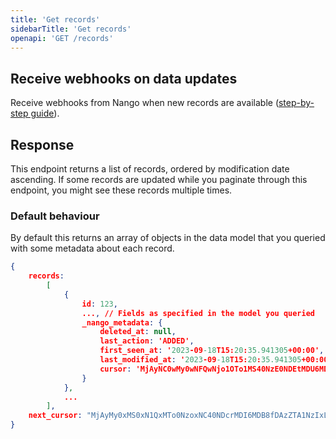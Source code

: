 ```yaml
---
title: 'Get records'
sidebarTitle: 'Get records'
openapi: 'GET /records'
---
```


## Receive webhooks on data updates

Receive webhooks from Nango when new records are available ([step-by-step guide](/integrate/guides/sync-data-from-an-api#listen-for-webhooks-from-nango)).

## Response


This endpoint returns a list of records, ordered by modification date ascending. If some records are updated while you paginate through this endpoint, you might see these records multiple times.


### Default behaviour
By default this returns an array of objects in the data model that you queried with some metadata about each record.

```json
{ 
    records: 
        [
            {
                id: 123,
                ..., // Fields as specified in the model you queried
                _nango_metadata: {
                    deleted_at: null,
                    last_action: 'ADDED',
                    first_seen_at: '2023-09-18T15:20:35.941305+00:00',
                    last_modified_at: '2023-09-18T15:20:35.941305+00:00',
                    cursor: 'MjAyNC0wMy0wNFQwNjo1OTo1MS40NzE0NDEtMDU6MDB8fDE1Y2NjODA1LTY0ZDUtNDk0MC1hN2UwLTQ1ZmM3MDQ5OTdhMQ=='
                }
            },
            ...
        ],
    next_cursor: "MjAyMy0xMS0xN1QxMTo0NzoxNC40NDcrMDI6MDB8fDAzZTA1NzIxLWNiZmQtNGYxNS1iYTNhLWFlNjM2Y2MwNmEw=="
}
```

